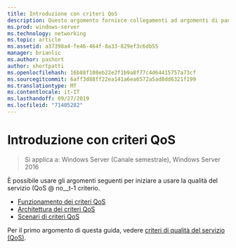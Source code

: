 ```yaml
---
title: Introduzione con criteri QoS
description: Questo argomento fornisce collegamenti ad argomenti di panoramica per i criteri di qualità del servizio (QoS), che consentono di usare Criteri di gruppo per assegnare priorità alla larghezza di banda del traffico di rete di applicazioni e servizi specifici in Windows Server 2016.
ms.prod: windows-server
ms.technology: networking
ms.topic: article
ms.assetid: a37398a4-fe46-464f-8a33-829ef3c6db55
manager: brianlic
ms.author: pashort
author: shortpatti
ms.openlocfilehash: 16b88f108eb22e2f1b9a8f77c4d64415757a73cf
ms.sourcegitcommit: 6aff3d88ff22ea141a6ea6572a5ad8dd6321f199
ms.translationtype: MT
ms.contentlocale: it-IT
ms.lasthandoff: 09/27/2019
ms.locfileid: "71405282"
---
```

# <a name="getting-started-with-qos-policy"></a>Introduzione con criteri QoS

>Si applica a: Windows Server (Canale semestrale), Windows Server 2016

È possibile usare gli argomenti seguenti per iniziare a usare la qualità del servizio \(QoS @ no__t-1 criterio.

- [Funzionamento dei criteri QoS](qos-policy-works.md)
- [Architettura dei criteri QoS](qos-policy-architecture.md)
- [Scenari di criteri QoS](qos-policy-scenarios.md)


Per il primo argomento di questa guida, vedere [criteri di qualità del servizio (QoS)](qos-policy-top.md).
